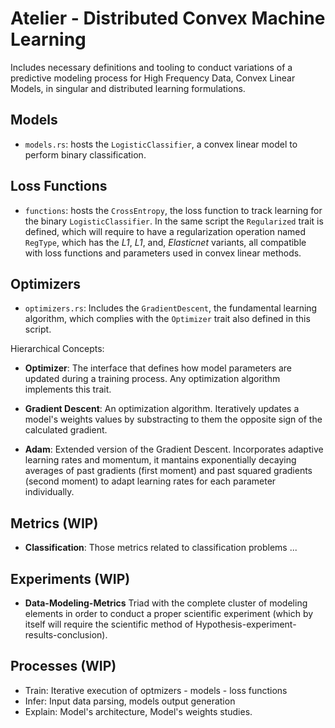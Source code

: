 # Atelier - Distributed Convex Machine Learning

Includes necessary definitions and tooling to conduct variations of a predictive modeling
process for High Frequency Data, Convex Linear Models, in singular and distributed learning
formulations.

## Models

- `models.rs`: hosts the `LogisticClassifier`, a convex linear model to perform binary classification. 

## Loss Functions

- `functions`: hosts the `CrossEntropy`, the loss function to track learning for the binary 
`LogisticClassifier`. In the same script the `Regularized` trait is defined, which will require to have a regularization operation named `RegType`, which has the *L1*, *L1*, and, *Elasticnet* variants, all compatible with loss functions and parameters used in convex linear methods. 

## Optimizers

- `optimizers.rs`: Includes the `GradientDescent`, the fundamental learning algorithm, which complies with the `Optimizer` trait also defined in this script.  

Hierarchical Concepts: 

- **Optimizer**: The interface that defines how model parameters are updated
during a training process. Any optimization algorithm implements this trait.

- **Gradient Descent**: An optimization algorithm. Iteratively updates a model's weights values by substracting to them the opposite sign of the calculated gradient.

- **Adam**: Extended version of the Gradient Descent. Incorporates adaptive learning rates and momentum, it mantains exponentially decaying averages of past gradients (first moment) and
past squared gradients (second moment) to adapt learning rates for each parameter 
individually.

## Metrics (WIP)

- **Classification**: Those metrics  related to classification problems ...

## Experiments (WIP)

- **Data-Modeling-Metrics** Triad with the complete cluster of modeling elements 
in order to conduct a proper scientific experiment (which by itself will require the
scientific method of Hypothesis-experiment-results-conclusion).

## Processes (WIP)

- Train: Iterative execution of optmizers - models - loss functions
- Infer: Input data parsing, models output generation
- Explain: Model's architecture, Model's weights studies.

